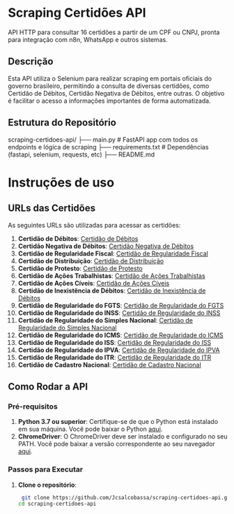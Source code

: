 # Scraping Certidões API

API HTTP para consultar 16 certidões a partir de um CPF ou CNPJ, pronta para integração com n8n, WhatsApp e outros sistemas.

## Descrição

Esta API utiliza o Selenium para realizar scraping em portais oficiais do governo brasileiro, permitindo a consulta de diversas certidões, como Certidão de Débitos, Certidão Negativa de Débitos, entre outras. O objetivo é facilitar o acesso a informações importantes de forma automatizada.

## Estrutura do Repositório
scraping-certidoes-api/ ├── main.py # FastAPI app com todos os endpoints e lógica de scraping ├── requirements.txt # Dependências (fastapi, selenium, requests, etc) ├── README.md 
# Instruções de uso


## URLs das Certidões

As seguintes URLs são utilizadas para acessar as certidões:

1. **Certidão de Débitos**: [Certidão de Débitos](https://www.gov.br/receitafederal/pt-br/assuntos/servicos/certidoes/certidao-de-debitos)
2. **Certidão Negativa de Débitos**: [Certidão Negativa de Débitos](https://www.gov.br/receitafederal/pt-br/assuntos/servicos/certidoes/certidao-negativa-de-debitos)
3. **Certidão de Regularidade Fiscal**: [Certidão de Regularidade Fiscal](https://www.gov.br/receitafederal/pt-br/assuntos/servicos/certidoes/certidao-de-regularidade-fiscal)
4. **Certidão de Distribuição**: [Certidão de Distribuição](https://www.tjsp.jus.br/CertidaoDistribuicao)
5. **Certidão de Protesto**: [Certidão de Protesto](https://www.protesto.com.br/certidao)
6. **Certidão de Ações Trabalhistas**: [Certidão de Ações Trabalhistas](https://www.trt1.jus.br/consultas/certidao)
7. **Certidão de Ações Cíveis**: [Certidão de Ações Cíveis](https://www.tjsp.jus.br/CertidaoAcoesCiveis)
8. **Certidão de Inexistência de Débitos**: [Certidão de Inexistência de Débitos](https://www.gov.br/receitafederal/pt-br/assuntos/servicos/certidoes/certidao-inexistencia-de-debitos)
9. **Certidão de Regularidade do FGTS**: [Certidão de Regularidade do FGTS](https://www.gov.br/fgts/pt-br/consultas/certidao)
10. **Certidão de Regularidade do INSS**: [Certidão de Regularidade do INSS](https://www.gov.br/inss/pt-br/consultas/certidao)
11. **Certidão de Regularidade do Simples Nacional**: [Certidão de Regularidade do Simples Nacional](https://www.gov.br/receitafederal/pt-br/assuntos/servicos/certidoes/certidao-simples-nacional)
12. **Certidão de Regularidade do ICMS**: [Certidão de Regularidade do ICMS](https://www.gov.br/receitafederal/pt-br/assuntos/servicos/certidoes/certidao-icms)
13. **Certidão de Regularidade do ISS**: [Certidão de Regularidade do ISS](https://www.gov.br/receitafederal/pt-br/assuntos/servicos/certidoes/certidao-iss)
14. **Certidão de Regularidade do IPVA**: [Certidão de Regularidade do IPVA](https://www.gov.br/receitafederal/pt-br/assuntos/servicos/certidoes/certidao-ipva)
15. **Certidão de Regularidade do ITR**: [Certidão de Regularidade do ITR](https://www.gov.br/receitafederal/pt-br/assuntos/servicos/certidoes/certidao-itr)
16. **Certidão de Cadastro Nacional**: [Certidão de Cadastro Nacional](https://www.gov.br/receitafederal/pt-br/assuntos/servicos/certidoes/certidao-cadastro-nacional)

## Como Rodar a API

### Pré-requisitos

1. **Python 3.7 ou superior**: Certifique-se de que o Python está instalado em sua máquina. Você pode baixar o Python [aqui](https://www.python.org/downloads/).
2. **ChromeDriver**: O ChromeDriver deve ser instalado e configurado no seu PATH. Você pode baixar a versão correspondente ao seu navegador [aqui](https://sites.google.com/chromium.org/driver/).

### Passos para Executar

1. **Clone o repositório**:
   ```bash
    git clone https://github.com/Jcsalcobassa/scraping-certidoes-api.git
   cd scraping-certidoes-api
